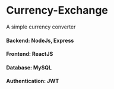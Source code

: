 # Currency-Exchange
A simple currency converter


#### Backend: NodeJs, Express
#### Frontend: ReactJS
#### Database: MySQL
#### Authentication: JWT
